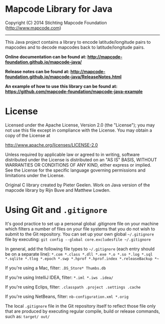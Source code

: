 # Mapcode Library for Java

Copyright (C) 2014 Stichting Mapcode Foundation (http://www.mapcode.com)

----

This Java project contains a library to encode latitude/longitude pairs to mapcodes
and to decode mapcodes back to latitude/longitude pairs.

**Online documentation can be found at: http://mapcode-foundation.github.io/mapcode-java/**

**Release notes can be found at: http://mapcode-foundation.github.io/mapcode-java/ReleaseNotes.html**

**An example of how to use this library can be found at: https://github.com/mapcode-foundation/mapcode-java-example**

# License

Licensed under the Apache License, Version 2.0 (the "License");
you may not use this file except in compliance with the License.
You may obtain a copy of the License at

   http://www.apache.org/licenses/LICENSE-2.0

Unless required by applicable law or agreed to in writing, software
distributed under the License is distributed on an "AS IS" BASIS,
WITHOUT WARRANTIES OR CONDITIONS OF ANY KIND, either express or implied.
See the License for the specific language governing permissions and
limitations under the License.

Original C library created by Pieter Geelen. Work on Java version
of the mapcode library by Rijn Buve and Matthew Lowden.

# Using Git and `.gitignore`

It's good practice to set up a personal global .gitignore file on your machine which filters a number of files
on your file systems that you do not wish to submit to the Git repository. You can set up your own global
`~/.gitignore` file by executing:
`git config --global core.excludesfile ~/.gitignore`

In general, add the following file types to `~/.gitignore` (each entry should be on a separate line):
`*.com *.class *.dll *.exe *.o *.so *.log *.sql *.sqlite *.tlog *.epoch *.swp *.hprof *.hprof.index *.releaseBackup *~`

If you're using a Mac, filter:
`.DS_Store* Thumbs.db`

If you're using IntelliJ IDEA, filter:
`*.iml *.iws .idea/`

If you're using Eclips, filter:
`.classpath .project .settings .cache`

If you're using NetBeans, filter: 
`nb-configuration.xml *.orig`

The local `.gitignore` file in the Git repository itself to reflect those file only that are produced by executing
regular compile, build or release commands, such as:
`target/ out/`
